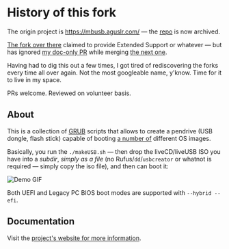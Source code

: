 # History of this fork

The origin project is <https://mbusb.aguslr.com/> — the [repo][origin] is now archived.

[The fork over there][fork-1] claimed to provide Extended Support or whatever — but has
ignored [my doc-only PR](https://github.com/hackerncoder/multibootusb/pull/47) while merging
[the next one](https://github.com/hackerncoder/multibootusb/pull/50).

Having had to dig this out a few times, I got tired of rediscovering the forks every time
all over again. Not the most googleable name, y'know. Time for it to live in my space.

PRs welcome. Reviewed on volunteer basis.

## About

This is a collection of [GRUB][] scripts that allows to create a pendrive (USB dongle, flash stick)
capable of booting [a number of][isos] different OS images.

Basically, you run the `./makeUSB.sh` — then drop the liveCD/liveUSB ISO you have into a *subdir*,
*simply as a file* (no Rufus/`dd`/`usbcreator` or whatnot is required — simply copy the iso file),
and then can boot it:

![Demo GIF](docs/assets/img/demo.gif)

Both UEFI and Legacy PC BIOS boot modes are supported with `--hybrid --efi`.

## Documentation

Visit the [project's website for more information][website].

[grub]: https://www.gnu.org/software/grub/
[isos]: https://ulidtko.github.io/multibootusb/isos.html
[website]: https://ulidtko.github.io/multibootusb/
[origin]: https://github.com/aguslr/multibootusb
[fork-1]: https://github.co/hackerncoder/multibootusb
